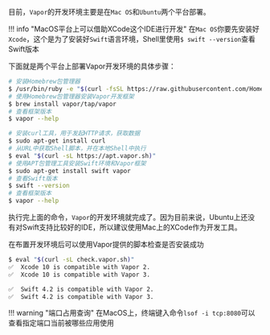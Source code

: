 目前，`Vapor`的开发环境主要是在`Mac OS`和`Ubuntu`两个平台部署。

!!! info "MacOS平台上可以借助XCode这个IDE进行开发"
    在`Mac OS`你要先安装好`Xcode`，这个是为了安装好`Swift`语言环境，Shell里使用`$ swift --version`查看Swift版本


下面就是两个平台上部署Vapor开发环境的具体步骤：

```bash tab="MacOS"
# 安装Homebrew包管理器
$ /usr/bin/ruby -e "$(curl -fsSL https://raw.githubusercontent.com/Homebrew/install/master/install)"
# 使用Homebrew包管理器安装Vapor开发框架
$ brew install vapor/tap/vapor
# 查看框架版本
$ vapor --help
```

```bash tab="Ubuntu"
# 安装curl工具，用于发起HTTP请求，获取数据
$ sudo apt-get install curl
# 从URL中获取Shell脚本，并在本地Shell中执行
$ eval "$(curl -sL https://apt.vapor.sh)"
# 使用APT包管理工具安装Swift环境和Vapor框架
$ sudo apt-get install swift vapor
# 查看Swift版本
$ swift --version
# 查看框架版本
$ vapor --help
```

执行完上面的命令，`Vapor`的开发环境就完成了。因为目前来说，Ubuntu上还没有对Swift支持比较好的IDE，所以建议使用Mac上的XCode作为开发工具。

在布置开发环境后可以使用Vapor提供的脚本检查是否安装成功

```bash
$ eval "$(curl -sL check.vapor.sh)"
✅  Xcode 10 is compatible with Vapor 2.
✅  Xcode 10 is compatible with Vapor 3.

✅  Swift 4.2 is compatible with Vapor 2.
✅  Swift 4.2 is compatible with Vapor 3.
```


!!! warning "端口占用查询"
    在MacOS上，终端键入命令`lsof -i tcp:8080`可以查看指定端口当前被哪些应用使用